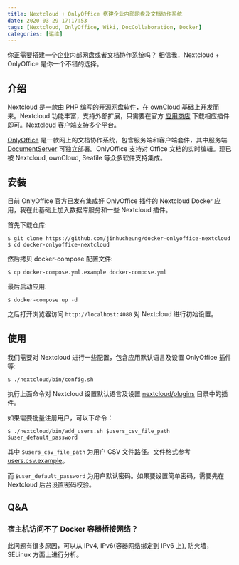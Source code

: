 ```yaml
---
title: Nextcloud + OnlyOffice 搭建企业内部网盘及文档协作系统
date: 2020-03-29 17:17:53
tags: [Nextcloud, OnlyOffice, Wiki, DocCollaboration, Docker]
categories: [运维]
---
```


你正需要搭建一个企业内部网盘或者文档协作系统吗？ 相信我，Nextcloud + OnlyOffice 是你一个不错的选择。

<!--more-->

## 介绍

[Nextcloud](https://nextcloud.com/) 是一款由 PHP 编写的开源网盘软件，在 [ownCloud](https://owncloud.org/) 基础上开发而来。Nextcloud 功能丰富，支持外部扩展，只需要在官方 [应用商店](https://apps.nextcloud.com/) 下载相应插件即可。Nextcloud 客户端支持多个平台。

[OnlyOffice](https://www.onlyoffice.com/) 是一款网上的文档协作系统，包含服务端和客户端套件，其中服务端 [DocumentServer](https://github.com/ONLYOFFICE/DocumentServer) 可独立部署。OnlyOffice 支持对 Office 文档的实时编辑。现已被 Nextcloud, ownCloud, Seafile 等众多软件支持集成。

## 安装

目前 OnlyOffice 官方已发布集成好 OnlyOffice 插件的 Nextcloud Docker 应用，我在此基础上加入数据库服务和一些 Nextcloud 插件。

首先下载仓库:

```
$ git clone https://github.com/jinhucheung/docker-onlyoffice-nextcloud
$ cd docker-onlyoffice-nextcloud
```

然后拷贝 docker-compose 配置文件:

```
$ cp docker-compose.yml.example docker-compose.yml
```

最后启动应用:

```
$ docker-compose up -d
```

之后打开浏览器访问 `http://localhost:4080` 对 Nextcloud 进行初始设置。

## 使用

我们需要对 Nextcloud 进行一些配置，包含应用默认语言及设置 OnlyOffice 插件等:

```
$ ./nextcloud/bin/config.sh
```

执行上面命令对 Nextcloud 设置默认语言及设置 [nextcloud/plugins](https://github.com/jinhucheung/docker-onlyoffice-nextcloud/tree/master/nextcloud/plugins) 目录中的插件。

如果需要批量注册用户，可以下命令：

```
$ ./nextcloud/bin/add_users.sh $users_csv_file_path $user_default_password
```

其中 `$users_csv_file_path` 为用户 CSV 文件路径。文件格式参考 [users.csv.example](https://github.com/jinhucheung/docker-onlyoffice-nextcloud/blob/master/nextcloud/public/data/users.csv.example)。

而 `$user_default_password` 为用户默认密码。如果要设置简单密码，需要先在 Nextcloud 后台设置密码校验。

## Q&A

### 宿主机访问不了 Docker 容器桥接网络？

此问题有很多原因，可以从 IPv4, IPv6(容器网络绑定到 IPv6 上), 防火墙，SELinux 方面上进行分析。